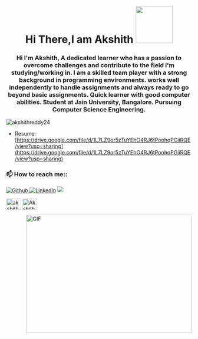 <h1 align="center"> Hi There,I am Akshith <img src ="https://media.giphy.com/media/qnVfpQQqQbXTZqTdKf/giphy.gif" width="100" </h1>


<h3 align="center">Hi I'm Akshith, A dedicated learner who has a passion to overcome challenges and contribute to the field i'm studying/working in. I am a skilled team player with a strong background in programming environments. works well independently to handle assignments and always ready to go beyond basic assignments. Quick learner with good computer abilities. Student at Jain University, Bangalore. Pursuing Computer Science Engineering.</h3>

<p align="left"> <img src="https://komarev.com/ghpvc/?username=akshithreddy24&label=Profile%20views&color=0e75b6&style=flat" alt="akshithreddy24" /> </p>


- Resume: [https://drive.google.com/file/d/1L7LZ9or5zTuYEhO4RJ6tPoohqPGiiRQE/view?usp=sharing](https://drive.google.com/file/d/1L7LZ9or5zTuYEhO4RJ6tPoohqPGiiRQE/view?usp=sharing)

<h3 align="left">📫 How to reach me::</h3>
<p align="left">
<a href="https://github.com/AkshithReddy24" target="_blank"> <img alt="Github" src="https://img.shields.io/badge/GitHub-%2312100E.svg?&style=for-the-badge&logo=Github&logoColor=white" /> 
<a href="https://www.linkedin.com/in/akshith-reddy-a461361b3/" target="_blank"><img alt="LinkedIn" src="https://img.shields.io/badge/linkedin-%230077B5.svg?&style=for-the-badge&logo=linkedin&logoColor=white" /></a>
<a target="_blank" href="mailto:akshithreddy789@gmail.com"><img src="https://img.shields.io/badge/-Gmail-D14836?style=for-the-badge&logo=Gmail&logoColor=white"></img></a> <a target="_blank"
<br>

<a href="https://instagram.com/akshith__24" target="blank"><img align="center" src="https://raw.githubusercontent.com/rahuldkjain/github-profile-readme-generator/master/src/images/icons/Social/instagram.svg" alt="akshith__24" height="30" width="40" /></a>
<a href="https://discord.gg/Akshith#8734" target="blank"><img align="center" src="https://raw.githubusercontent.com/rahuldkjain/github-profile-readme-generator/master/src/images/icons/Social/discord.svg" alt="Akshith#8734" height="30" width="40" /></a>
</p>

<img align="right" alt="GIF" src="https://media.giphy.com/media/dWesBcTLavkZuG35MI/giphy.gif" width="450" height="320" />

<!---
AkshithReddy24/AkshithReddy24 is a ✨ special ✨ repository because its `README.md` (this file) appears on your GitHub profile.
You can click the Preview link to take a look at your changes.
--->

